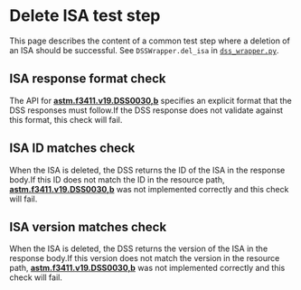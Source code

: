 # Delete ISA test step

This page describes the content of a common test step where a deletion of an ISA should be successful.
See `DSSWrapper.del_isa` in [`dss_wrapper.py`](../../../dss_wrapper.py).

## ISA response format check

The API for **[astm.f3411.v19.DSS0030,b](../../../../../../requirements/astm/f3411/v19.md)** specifies an explicit format that the DSS responses must follow.If the DSS response does not validate against this format, this check will fail.

## ISA ID matches check

When the ISA is deleted, the DSS returns the ID of the ISA in the response body.If this ID does not match the ID in the resource path, **[astm.f3411.v19.DSS0030,b](../../../../../../requirements/astm/f3411/v19.md)** was not implemented correctly and this check will fail.

## ISA version matches check

When the ISA is deleted, the DSS returns the version of the ISA in the response body.If this version does not match the version in the resource path, **[astm.f3411.v19.DSS0030,b](../../../../../../requirements/astm/f3411/v19.md)** was not implemented correctly and this check will fail.
